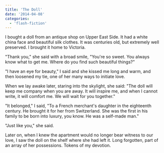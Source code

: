 ```yaml
---
title: 'The Doll'
date: '2014-04-08'
categories:
  - 'flash-fiction'
---
```


I bought a doll from an antique shop on Upper East Side. It had a white china
face and beautiful silk clothes. It was centuries old, but extremely well
preserved. I brought it home to Victoria.

<!-- truncate -->

"Thank you," she said with a broad smile, "You're so sweet. You always know what
to get me. Where do you find such beautiful things?"

"I have an eye for beauty," I said and she kissed me long and warm, and then
loosened my tie, one of her many ways to initiate love.

When we lay awake later, staring into the skylight, she said: "The doll will
keep me company when you are away. It will inspire me, and when I cannot write,
it will comfort me. We will wait for you together."

"It belonged," I said, "To a French merchant's daughter in the eighteenth
century. He brought it for her from Switzerland. She was the first in his family
to be born into luxury, you know. He was a self-made man."

"Just like you," she said.

Later on, when I knew the apartment would no longer bear witness to our love, I
saw the doll on the shelf where she had left it. Long forgotten, part of an
array of her possessions. Tokens of my devotion.
